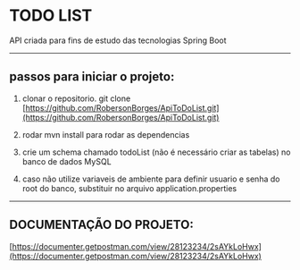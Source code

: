 # TODO LIST

API criada para fins de estudo das tecnologias Spring Boot

---

## passos para iniciar o projeto:

1. clonar o repositorio. git clone [https://github.com/RobersonBorges/ApiToDoList.git](https://github.com/RobersonBorges/ApiToDoList.git)
    
2. rodar mvn install para rodar as dependencias
    
3. crie um schema chamado todoList (não é necessário criar as tabelas) no banco de dados MySQL
    
4. caso não utilize variaveis de ambiente para definir usuario e senha do root do banco, substituir no arquivo application.properties
    

---

## DOCUMENTAÇÃO DO PROJETO:

[https://documenter.getpostman.com/view/28123234/2sAYkLoHwx](https://documenter.getpostman.com/view/28123234/2sAYkLoHwx)
